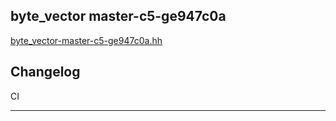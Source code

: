 ## byte_vector master-c5-ge947c0a
[byte_vector-master-c5-ge947c0a.hh](byte_vector-master-c5-ge947c0a.hh)  

## Changelog
CI

---


